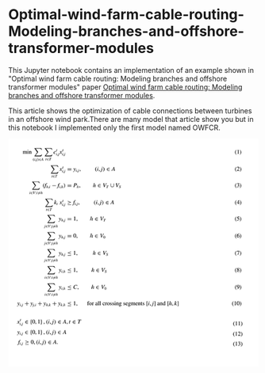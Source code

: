 # Optimal-wind-farm-cable-routing-Modeling-branches-and-offshore-transformer-modules
This Jupyter notebook contains an implementation of an example shown in "Optimal wind farm cable routing: Modeling branches and offshore transformer modules" paper [Optimal wind farm cable routing: Modeling branches and offshore transformer modules](https://onlinelibrary.wiley.com/doi/abs/10.1002/net.21804).

This article shows the optimization of cable connections between turbines in an offshore wind park.There are many model that article show you but in this notebook I implemented only the first model named OWFCR.


![Model](https://github.com/ManuelDiPietro/Optimal-wind-farm-cable-routing-Modeling-branches-and-offshore-transformer-modules/blob/master/images/model.png)